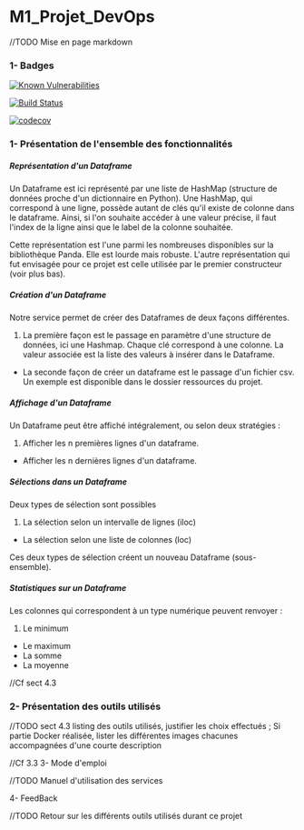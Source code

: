 # M1_Projet_DevOps

//TODO Mise en page markdown

### 1- Badges

[![Known Vulnerabilities](https://snyk.io/test/github/MaximeDeus/M1_Projet_DevOps/badge.svg?targetFile=projet.devops.deroissart.defours%2Fpom.xml)](https://snyk.io/test/github/MaximeDeus/M1_Projet_DevOps?targetFile=projet.devops.deroissart.defours%2Fpom.xml)

[![Build Status](https://travis-ci.com/MaximeDeus/M1_Projet_DevOps.svg?branch=master)](https://travis-ci.com/MaximeDeus/M1_Projet_DevOps)

[![codecov](https://codecov.io/gh/MaximeDeus/M1_Projet_DevOps/branch/master/graph/badge.svg)](https://codecov.io/gh/MaximeDeus/M1_Projet_DevOps)


### 1- Présentation de l'ensemble des fonctionnalités

##### Représentation d'un Dataframe

Un Dataframe est ici représenté par une liste de HashMap (structure de données proche d'un dictionnaire en Python).
Une HashMap, qui correspond à une ligne, possède autant de clés qu'il existe de colonne dans le dataframe.
Ainsi, si l'on souhaite accéder à une valeur précise, il faut l'index de la ligne ainsi que le label de la colonne souhaitée.

Cette représentation est l'une parmi les nombreuses disponibles sur la bibliothèque Panda. Elle est lourde mais robuste.
L'autre représentation qui fut envisagée pour ce projet est celle utilisée par le premier constructeur (voir plus bas).

##### Création d'un Dataframe
Notre service permet de créer des Dataframes de deux façons différentes.

1. La première façon est le passage en paramètre d'une structure de données, ici une Hashmap.
Chaque clé correspond à une colonne. La valeur associée est la liste des valeurs à insérer dans le Dataframe.

- La seconde façon de créer un dataframe est le passage d'un fichier csv. Un exemple est disponible dans le dossier ressources du projet.

##### Affichage d'un Dataframe

Un Dataframe peut être affiché intégralement, ou selon deux stratégies :

1. Afficher les n premières lignes d'un dataframe.
- Afficher les n dernières lignes d'un dataframe.

##### Sélections dans un Dataframe
Deux types de sélection sont possibles

1. La sélection selon un intervalle de lignes (iloc)
- La sélection selon une liste de colonnes (loc)

Ces deux types de sélection créent un nouveau Dataframe (sous-ensemble).

##### Statistiques sur un Dataframe
Les colonnes qui correspondent à un type numérique peuvent renvoyer :

1. Le minimum
- Le maximum
- La somme
- La moyenne

//Cf sect 4.3
### 2- Présentation des outils utilisés

//TODO sect 4.3 listing des outils utilisés, justifier les choix effectués ; Si partie Docker réalisée, lister les différentes images chacunes accompagnées d'une courte description



//Cf 3.3
3- Mode d'emploi

//TODO Manuel d'utilisation des services

4- FeedBack

//TODO Retour sur les différents outils utilisés durant ce projet

